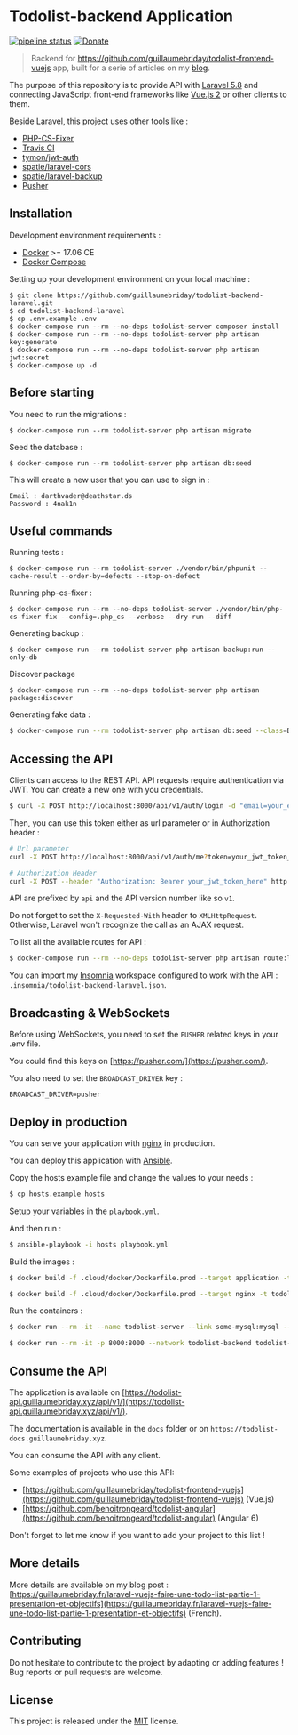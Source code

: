 # Todolist-backend Application

[![pipeline status](https://gitlab.com/guillaumebriday/todolist-backend-laravel/badges/master/pipeline.svg)](https://gitlab.com/guillaumebriday/todolist-backend-laravel/commits/master)
[![Donate](https://img.shields.io/badge/Donate-PayPal-green.svg)](https://www.paypal.me/guillaumebriday)

> Backend for https://github.com/guillaumebriday/todolist-frontend-vuejs app, built for a serie of articles on my [blog](https://guillaumebriday.fr/).

The purpose of this repository is to provide API with [Laravel 5.8](http://laravel.com/) and connecting JavaScript front-end frameworks like [Vue.js 2](https://vuejs.org) or other clients to them.

Beside Laravel, this project uses other tools like :

- [PHP-CS-Fixer](https://github.com/FriendsOfPhp/PHP-CS-Fixer)
- [Travis CI](https://travis-ci.org/)
- [tymon/jwt-auth](https://github.com/tymondesigns/jwt-auth)
- [spatie/laravel-cors](https://github.com/spatie/laravel-cors)
- [spatie/laravel-backup](https://github.com/spatie/laravel-backup)
- [Pusher](https://pusher.com/)

## Installation

Development environment requirements :
- [Docker](https://www.docker.com) >= 17.06 CE
- [Docker Compose](https://docs.docker.com/compose/install/)

Setting up your development environment on your local machine :
```
$ git clone https://github.com/guillaumebriday/todolist-backend-laravel.git
$ cd todolist-backend-laravel
$ cp .env.example .env
$ docker-compose run --rm --no-deps todolist-server composer install
$ docker-compose run --rm --no-deps todolist-server php artisan key:generate
$ docker-compose run --rm --no-deps todolist-server php artisan jwt:secret
$ docker-compose up -d
```

## Before starting
You need to run the migrations :
```
$ docker-compose run --rm todolist-server php artisan migrate
```

Seed the database :
```
$ docker-compose run --rm todolist-server php artisan db:seed
```

This will create a new user that you can use to sign in :
```
Email : darthvader@deathstar.ds
Password : 4nak1n
```

## Useful commands
Running tests :
```
$ docker-compose run --rm todolist-server ./vendor/bin/phpunit --cache-result --order-by=defects --stop-on-defect
```

Running php-cs-fixer :
```
$ docker-compose run --rm --no-deps todolist-server ./vendor/bin/php-cs-fixer fix --config=.php_cs --verbose --dry-run --diff
```

Generating backup :
```
$ docker-compose run --rm todolist-server php artisan backup:run --only-db
```

Discover package
```
$ docker-compose run --rm --no-deps todolist-server php artisan package:discover
```

Generating fake data :
```bash
$ docker-compose run --rm todolist-server php artisan db:seed --class=DevDatabaseSeeder
```

## Accessing the API

Clients can access to the REST API. API requests require authentication via JWT. You can create a new one with you credentials.

```bash
$ curl -X POST http://localhost:8000/api/v1/auth/login -d "email=your_email&password=your_password"
```

Then, you can use this token either as url parameter or in Authorization header :

```bash
# Url parameter
curl -X POST http://localhost:8000/api/v1/auth/me?token=your_jwt_token_here

# Authorization Header
curl -X POST --header "Authorization: Bearer your_jwt_token_here" http://localhost:8000/api/v1/auth/me
```

API are prefixed by ```api``` and the API version number like so ```v1```.

Do not forget to set the ```X-Requested-With``` header to ```XMLHttpRequest```. Otherwise, Laravel won't recognize the call as an AJAX request.

To list all the available routes for API :

```bash
$ docker-compose run --rm --no-deps todolist-server php artisan route:list
```

You can import my [Insomnia](https://insomnia.rest/) workspace configured to work with the API : `.insomnia/todolist-backend-laravel.json`.

## Broadcasting & WebSockets

Before using WebSockets, you need to set the ```PUSHER``` related keys in your .env file.

You could find this keys on [https://pusher.com/](https://pusher.com/).

You also need to set the ```BROADCAST_DRIVER``` key :

```
BROADCAST_DRIVER=pusher
```

## Deploy in production

You can serve your application with [nginx](https://nginx.org/) in production.

You can deploy this application with [Ansible](https://www.ansible.com).

Copy the hosts example file and change the values to your needs :

```bash
$ cp hosts.example hosts
```

Setup your variables in the ```playbook.yml```.

And then run :

```bash
$ ansible-playbook -i hosts playbook.yml
```

Build the images :
```bash
$ docker build -f .cloud/docker/Dockerfile.prod --target application -t todolist-backend-laravel-application .

$ docker build -f .cloud/docker/Dockerfile.prod --target nginx -t todolist-backend-laravel-nginx .
```

Run the containers :
```bash
$ docker run --rm -it --name todolist-server --link some-mysql:mysql --env-file .env --network todolist-backend todolist-backend-laravel-application

$ docker run --rm -it -p 8000:8000 --network todolist-backend todolist-backend-laravel-nginx
```

## Consume the API

The application is available on [https://todolist-api.guillaumebriday.xyz/api/v1/](https://todolist-api.guillaumebriday.xyz/api/v1/).

The documentation is available in the `docs` folder or on `https://todolist-docs.guillaumebriday.xyz`.

You can consume the API with any client.

Some examples of projects who use this API:
+ [https://github.com/guillaumebriday/todolist-frontend-vuejs](https://github.com/guillaumebriday/todolist-frontend-vuejs) (Vue.js)
+ [https://github.com/benoitrongeard/todolist-angular](https://github.com/benoitrongeard/todolist-angular) (Angular 6)

Don't forget to let me know if you want to add your project to this list !

## More details

More details are available on my blog post : [https://guillaumebriday.fr/laravel-vuejs-faire-une-todo-list-partie-1-presentation-et-objectifs](https://guillaumebriday.fr/laravel-vuejs-faire-une-todo-list-partie-1-presentation-et-objectifs) (French).

## Contributing

Do not hesitate to contribute to the project by adapting or adding features ! Bug reports or pull requests are welcome.

## License

This project is released under the [MIT](http://opensource.org/licenses/MIT) license.
